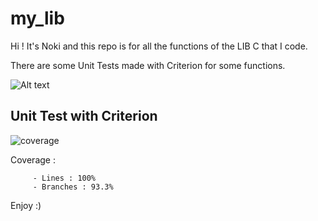 # my_lib

Hi ! It's Noki and this repo is for all the functions of the LIB C that I code.

There are some Unit Tests made with Criterion for some functions.

![Alt text](Downloads/coverage.jpeg?raw=true "LIB Unit Test Coverage")

## Unit Test with Criterion

![coverage](https://user-images.githubusercontent.com/72025226/138173352-f47d264a-2445-4b0a-abb4-95a765279cad.jpeg)

Coverage :

         - Lines : 100%
         - Branches : 93.3%

Enjoy :)
